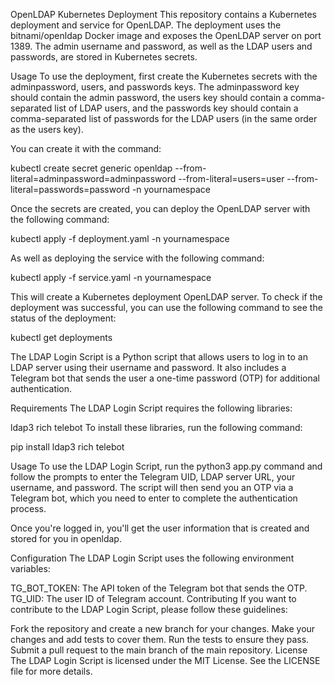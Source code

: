 OpenLDAP Kubernetes Deployment
This repository contains a Kubernetes deployment and service for OpenLDAP. The deployment uses the bitnami/openldap Docker image and exposes the OpenLDAP server on port 1389. The admin username and password, as well as the LDAP users and passwords, are stored in Kubernetes secrets.

Usage
To use the deployment, first create the Kubernetes secrets with the adminpassword, users, and passwords keys. The adminpassword key should contain the admin password, the users key should contain a comma-separated list of LDAP users, and the passwords key should contain a comma-separated list of passwords for the LDAP users (in the same order as the users key).

You can create it with the command:

kubectl create secret generic openldap --from-literal=adminpassword=adminpassword --from-literal=users=user --from-literal=passwords=password -n yournamespace

Once the secrets are created, you can deploy the OpenLDAP server with the following command:

kubectl apply -f deployment.yaml -n yournamespace

As well as deploying the service with the following command:

kubectl apply -f service.yaml -n yournamespace

This will create a Kubernetes deployment OpenLDAP server. To check if the deployment was successful, you can use the following command to see the status of the deployment:

kubectl get deployments

The LDAP Login Script is a Python script that allows users to log in to an LDAP server using their username and password. It also includes a Telegram bot that sends the user a one-time password (OTP) for additional authentication.

Requirements
The LDAP Login Script requires the following libraries:

ldap3
rich
telebot
To install these libraries, run the following command:

pip install ldap3 rich telebot

Usage
To use the LDAP Login Script, run the python3 app.py command and follow the prompts to enter the Telegram UID, LDAP server URL, your username, and password. The script will then send you an OTP via a Telegram bot, which you need to enter to complete the authentication process.

Once you're logged in, you'll get the user information that is created and stored for you in openldap.

Configuration
The LDAP Login Script uses the following environment variables:

TG_BOT_TOKEN: The API token of the Telegram bot that sends the OTP.
TG_UID: The user ID of Telegram account.
Contributing
If you want to contribute to the LDAP Login Script, please follow these guidelines:

Fork the repository and create a new branch for your changes.
Make your changes and add tests to cover them.
Run the tests to ensure they pass.
Submit a pull request to the main branch of the main repository.
License
The LDAP Login Script is licensed under the MIT License. See the LICENSE file for more details.
